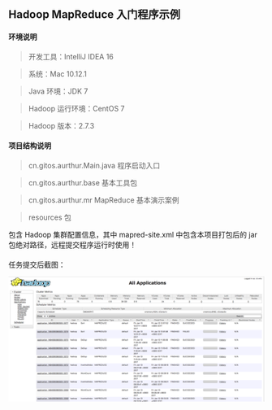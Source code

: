 ## Hadoop MapReduce 入门程序示例

#### 环境说明
> 开发工具：IntelliJ IDEA 16

> 系统：Mac 10.12.1

> Java 环境：JDK 7

> Hadoop 运行环境：CentOS 7

> Hadoop 版本：2.7.3

#### 项目结构说明

> cn.gitos.aurthur.Main.java
程序启动入口

> cn.gitos.aurthur.base
基本工具包

> cn.gitos.aurthur.mr
MapReduce 基本演示案例

> resources 包

包含 Hadoop 集群配置信息，其中 mapred-site.xml 中包含本项目打包后的 jar 包绝对路径，远程提交程序运行时使用！

####
任务提交后截图：

![rm](./public/rm.png)
